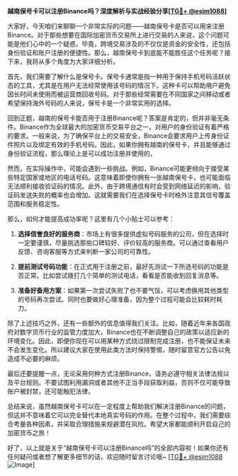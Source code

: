 **越南保号卡可以注册Binance吗？深度解析与实战经验分享[[TG💪+ @esim1088](https://t.me/s/esim1088)]**

大家好，今天咱们来聊聊一个非常实际的问题——越南保号卡是否可以用来注册Binance。对于那些想要在国际加密货币交易所上进行交易的人来说，这个问题可能是他们心中的一个疑惑。毕竟，跨境交易涉及的不仅仅是资金的安全性，还包括身份验证和账户注册的便捷性。那么，越南保号卡到底能不能胜任这个任务呢？接下来，我将从多个角度为大家详细分析。

首先，我们需要了解什么是保号卡。保号卡通常是指一种用于保持手机号码活跃状态的工具，尤其是在用户无法经常使用该号码的情况下。这种卡可以帮助用户避免因长时间未使用而被运营商回收号码。对于那些经常需要在不同国家之间移动或者希望保持海外号码的人来说，保号卡是一个非常实用的选择。

回到正题，越南的保号卡能否用于注册Binance呢？答案是肯定的，但并非毫无条件。Binance作为全球最大的加密货币交易平台之一，对用户的身份验证有着严格的要求。一般来说，为了确保平台上的交易安全，Binance会要求用户上传身份证件照片以及绑定有效的手机号码。因此，如果你拥有越南的保号卡，并且能够通过身份验证流程，那么理论上是可以成功注册并使用的。

然而，在实际操作中，可能会遇到一些挑战。例如，Binance可能更倾向于接受某些特定国家或地区的电话号码。这意味着即使你拥有一张越南保号卡，也可能面临无法顺利接收验证码的情况。此外，由于跨境通信有时会受到网络延迟的影响，验证码发送失败的概率也会增加。这就需要我们在选择保号卡时格外注意其信号覆盖范围和服务稳定性。

那么，如何才能提高成功率呢？这里有几个小贴士可以参考：

1. **选择信誉良好的服务商**：市场上有很多提供虚拟号码服务的公司，但在选择时一定要谨慎，尽量挑选那些口碑较好、评价较高的服务商。可以通过查看用户反馈、咨询客服等方式来判断一家公司的可靠性。
   
2. **提前测试号码功能**：在正式用于注册之前，最好先测试一下所选号码的功能是否正常。比如尝试拨打几个简单的测试电话，看看是否能收到回复消息等。

3. **准备好备用方案**：如果第一次尝试失败了也不要气馁，可以考虑换用其他类型的号码再次尝试。同时也要做好心理准备，因为整个过程可能会比较耗时耗力。

除了上述技巧之外，还有一些额外的信息值得我们关注。比如，随着近年来各国政府对数字货币行业的监管力度加大，Binance也在不断调整自己的政策以适应新的环境变化。因此，即便你现在可以用某种方式绕过限制完成注册，也不能保证未来不会发生变化。所以建议大家在使用此类方法时保持警惕，随时留意官方公告以免造成不必要的麻烦。

最后还要提醒一点，无论采用何种方式注册Binance，请务必遵守相关法律法规以及平台规则。不要试图利用漏洞或者其他不正当手段获取利益，否则不仅可能导致账户被封禁，还可能触犯法律。

总结来说，虽然越南保号卡可以在一定程度上帮助我们解决注册Binance的问题，但这并不意味着它可以完全替代本地真实号码的作用。在整个过程中，我们需要综合考量各种因素，并采取合理措施来规避潜在风险。希望大家都能顺利开启自己的加密货币之旅！

好了，以上就是关于“越南保号卡可以注册Binance吗”的全部内容啦！如果你还有任何疑问或者想了解更多细节的话，欢迎随时留言讨论哦~ [[TG💪+ @esim1088](https://t.me/s/esim1088) ![Image](https://i.postimg.cc/4NQfJmqS/Snipaste-2025-05-13-00-14-12.png)]